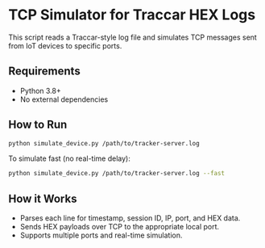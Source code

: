 
# TCP Simulator for Traccar HEX Logs

This script reads a Traccar-style log file and simulates TCP messages sent from IoT devices to specific ports.

## Requirements

- Python 3.8+
- No external dependencies

## How to Run

```bash
python simulate_device.py /path/to/tracker-server.log
```

To simulate fast (no real-time delay):

```bash
python simulate_device.py /path/to/tracker-server.log --fast
```

## How it Works

- Parses each line for timestamp, session ID, IP, port, and HEX data.
- Sends HEX payloads over TCP to the appropriate local port.
- Supports multiple ports and real-time simulation.
